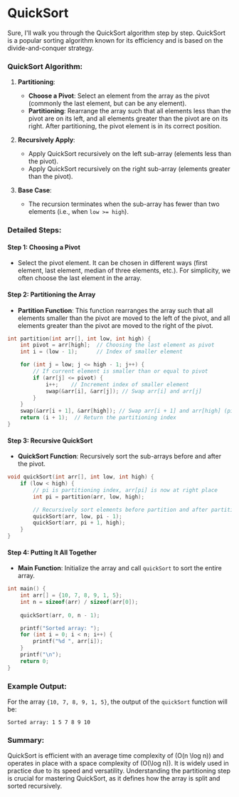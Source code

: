 # QuickSort
Sure, I'll walk you through the QuickSort algorithm step by step. QuickSort is a popular sorting algorithm known for its efficiency and is based on the divide-and-conquer strategy.

### QuickSort Algorithm:

1. **Partitioning**:
   - **Choose a Pivot**: Select an element from the array as the pivot (commonly the last element, but can be any element).
   - **Partitioning**: Rearrange the array such that all elements less than the pivot are on its left, and all elements greater than the pivot are on its right. After partitioning, the pivot element is in its correct position.

2. **Recursively Apply**:
   - Apply QuickSort recursively on the left sub-array (elements less than the pivot).
   - Apply QuickSort recursively on the right sub-array (elements greater than the pivot).

3. **Base Case**:
   - The recursion terminates when the sub-array has fewer than two elements (i.e., when `low >= high`).

### Detailed Steps:

#### Step 1: Choosing a Pivot
- Select the pivot element. It can be chosen in different ways (first element, last element, median of three elements, etc.). For simplicity, we often choose the last element in the array.

#### Step 2: Partitioning the Array
- **Partition Function**: This function rearranges the array such that all elements smaller than the pivot are moved to the left of the pivot, and all elements greater than the pivot are moved to the right of the pivot.

```c
int partition(int arr[], int low, int high) {
    int pivot = arr[high];  // Choosing the last element as pivot
    int i = (low - 1);      // Index of smaller element

    for (int j = low; j <= high - 1; j++) {
        // If current element is smaller than or equal to pivot
        if (arr[j] <= pivot) {
            i++;    // Increment index of smaller element
            swap(&arr[i], &arr[j]); // Swap arr[i] and arr[j]
        }
    }
    swap(&arr[i + 1], &arr[high]); // Swap arr[i + 1] and arr[high] (pivot)
    return (i + 1);  // Return the partitioning index
}
```

#### Step 3: Recursive QuickSort
- **QuickSort Function**: Recursively sort the sub-arrays before and after the pivot.

```c
void quickSort(int arr[], int low, int high) {
    if (low < high) {
        // pi is partitioning index, arr[pi] is now at right place
        int pi = partition(arr, low, high);

        // Recursively sort elements before partition and after partition
        quickSort(arr, low, pi - 1);
        quickSort(arr, pi + 1, high);
    }
}
```

#### Step 4: Putting It All Together
- **Main Function**: Initialize the array and call `quickSort` to sort the entire array.

```c
int main() {
    int arr[] = {10, 7, 8, 9, 1, 5};
    int n = sizeof(arr) / sizeof(arr[0]);
    
    quickSort(arr, 0, n - 1);

    printf("Sorted array: ");
    for (int i = 0; i < n; i++) {
        printf("%d ", arr[i]);
    }
    printf("\n");
    return 0;
}
```

### Example Output:
For the array `{10, 7, 8, 9, 1, 5}`, the output of the `quickSort` function will be:
```
Sorted array: 1 5 7 8 9 10
```

### Summary:
QuickSort is efficient with an average time complexity of \(O(n \log n)\) and operates in place with a space complexity of \(O(\log n)\). It is widely used in practice due to its speed and versatility. Understanding the partitioning step is crucial for mastering QuickSort, as it defines how the array is split and sorted recursively.
